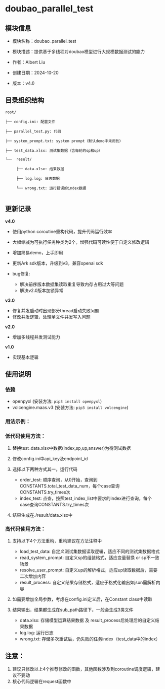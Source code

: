 
# doubao_parallel_test

## 模块信息
- 模块名称：doubao_parallel_test
  
- 模块描述：提供基于多线程对doubao模型进行大规模数据测试的能力

- 作者：Albert Liu
  
- 创建日期：2024-10-20
  
- 版本：v4.0

## 目录组织结构

```plain text
root/

├── config.ini: 配置文件

├── parallel_test.py: 代码

├── system_prompt.txt: system prompt（默认demo中未用到）

├── test_data.xlsx: 测试集数据（含每轮的sp和up）

└──  result/

     ├── data.xlsx: 结果数据
     
     ├── log.log: 日志数据
     
     └── wrong.txt: 运行错误的index数据
     
```


## 更新记录
**v4.0**
- 使用python coroutine重构代码，提升代码运行效率
- 大幅缩减为可执行任务种类为2个，增强代码可读性便于自定义修改逻辑
- 增加简易demo，上手即用
- 更新Ark sdk版本，升级到v3，兼容openai sdk
- bug修复:

   - 解决前序版本数据集读取重复导致内存占用过大等问题
   - 解决v2.0版本加锁异常
 
**v3.0**
- 修复并发启动时出现部分thread启动失败问题
- 修改并发逻辑，处理单文件并发写入问题
  
**v2.0**
- 增加多线程并发测试能力
  
**v1.0**
- 实现基本逻辑

## 使用说明
### 依赖
- openpyxl (安装方法: `pip3 install openpyxl`)
- volcengine.maas.v3 (安装方法: `pip3 install volcengine`)

### 用法示例：
### 低代码使用方法：
1. 替换test_data.xlsx中数据(index,sp,up,answer)为待测试数据
2. 修改config.ini中api_key及endpoint_id
3. 选择以下两种方式其一，运行代码

    - order_test: 顺序查询，从0开始，查询到CONSTANTS.total_test_data_num，每个case查询CONSTANTS.try_times次
    - index_test: 点查，按照test_index_list中要求的index进行查询，每个case查询CONSTANTS.try_times次
5. 结果生成在./result/data.xlsx中
### 高代码使用方法：
1. 支持以下4个方法重构，重构建议在方法注释中
   
    - load_test_data: 自定义测试集数据读取逻辑，适应不同的测试集数据格式
    - read_system_prompt: 自定义sp的组装格式，适应变量替换 or sp不一致场景
    - resolve_user_prompt: 自定义up的解析格式，适应up读取数据后，需要二次增加内容
    - result_process: 自定义结果存储格式，适应于格式化输出如json需解析内容
3. 如需要增加全局参数，考虑在config.ini定义后，在Constant class中读取
4. 结果输出，结果都生成在sub_path路径下，一般会生成3类文件
   
    - data.xlsx: 存储模型运算结果数据 及 result_process后处理后的自定义结果数据
    - log.log: 运行日志
    - wrong.txt: 存储多次重试后，仍失败的任务index（test_data中的index）

## 注意：
1. 建议只修改以上4个推荐修改的函数，其他函数涉及到coroutine调度逻辑，建议不要动
2. 核心代码逻辑在request函数中
